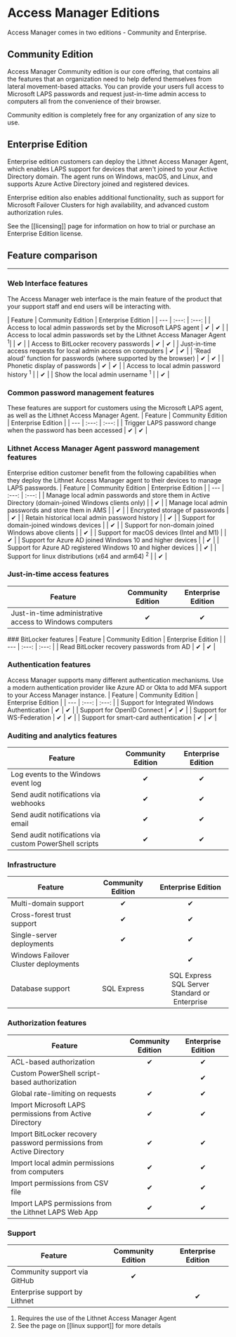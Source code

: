 # Access Manager Editions
Access Manager comes in two editions - Community and Enterprise.

## Community Edition
Access Manager Community edition is our core offering, that contains all the features that an organization need to help defend themselves from lateral movement-based attacks. You can provide your users full access to Microsoft LAPS passwords and request just-in-time admin access to computers all from the convenience of their browser.

Community edition is completely free for any organization of any size to use.

## Enterprise Edition
 Enterprise edition customers can deploy the Lithnet Access Manager Agent, which enables LAPS support for devices that aren't joined to your Active Directory domain. The agent runs on Windows, macOS, and Linux, and supports Azure Active Directory joined and registered devices.

Enterprise edition also enables additional functionality, such as support for Microsoft Failover Clusters for high availability, and advanced custom authorization rules.

See the [[licensing]] page for information on how to trial or purchase an Enterprise Edition license.

## **Feature comparison**
---

### Web Interface features
The Access Manager web interface is the main feature of the product that your support staff and end users will be interacting with.
<div align="left">
| Feature | Community Edition | Enterprise Edition |
| --- | :---: | :---: |
| Access to local admin passwords set by the Microsoft LAPS agent | ✔ | ✔ |
| Access to local admin passwords set by the Lithnet Access Manager Agent <sup>1</sup>|  | ✔ |
| Access to BitLocker recovery passwords | ✔ | ✔ |
| Just-in-time access requests for local admin access on computers | ✔ | ✔ |
| 'Read aloud' function for passwords (where supported by the browser) | ✔ | ✔ |
| Phonetic display of passwords | ✔ | ✔ |
| Access to local admin password history <sup>1</sup> |  | ✔ |
| Show the local admin username <sup>1</sup> |  | ✔ |
</div>

### Common password management features
These features are support for customers using the Microsoft LAPS agent, as well as the Lithnet Access Manager Agent.
| Feature | Community Edition | Enterprise Edition |
| --- | :---: | :---: |
| Trigger LAPS password change when the password has been accessed | ✔ | ✔ |

### Lithnet Access Manager Agent password management features 
Enterprise edition customer benefit from the following capabilities when they deploy the Lithnet Access Manager agent to their devices to manage LAPS passwords.
| Feature | Community Edition | Enterprise Edition |
| --- | :---: | :---: |
| Manage local admin passwords and store them in Active Directory (domain-joined Windows clients only) |  | ✔ |
| Manage local admin passwords and store them in AMS |  | ✔ |
| Encrypted storage of passwords |  | ✔ |
| Retain historical local admin password history |  | ✔ |
| Support for domain-joined windows devices | | ✔ |
| Support for non-domain joined Windows above clients | | ✔ |
| Support for macOS devices (Intel and M1) |  | ✔ |
| Support for Azure AD joined Windows 10 and higher devices |  | ✔ |
| Support for Azure AD registered Windows 10 and higher devices |  | ✔ |
| Support for linux distributions (x64 and arm64) <sup>2</sup> | | ✔ |

### Just-in-time access features
| Feature | Community Edition | Enterprise Edition |
| --- | :---: | :---: |
| Just-in-time administrative access to Windows computers | ✔ | ✔ |

<div align="left">
### BitLocker features
| Feature | Community Edition | Enterprise Edition |
| --- | :---: | :---: |
| Read BitLocker recovery passwords from AD | ✔ | ✔ |
</div>

### Authentication features
Access Manager supports many different authentication mechanisms. Use a modern authentication provider like Azure AD or Okta to add MFA support to your Access Manager instance.
| Feature | Community Edition | Enterprise Edition |
| --- | :---: | :---: |
| Support for Integrated Windows Authentication | ✔ | ✔ |
| Support for OpenID Connect | ✔ | ✔ |
| Support for WS-Federation | ✔ | ✔ | 
| Support for smart-card authentication | ✔ | ✔ |

### Auditing and analytics features
| Feature | Community Edition | Enterprise Edition |
| --- | :---: | :---: |
| Log events to the Windows event log | ✔ | ✔ |
| Send audit notifications via webhooks | ✔ | ✔ |
| Send audit notifications via email | ✔ | ✔ | 
| Send audit notifications via custom PowerShell scripts | ✔ | ✔ | 

### Infrastructure 
| Feature | Community Edition | Enterprise Edition |
| --- | :---: | :---: |
| Multi-domain support | ✔ | ✔ |
| Cross-forest trust support | ✔ | ✔ |
| Single-server deployments | ✔ | ✔ |
| Windows Failover Cluster deployments |  | ✔ |
| Database support | SQL Express  | SQL Express<br>SQL Server Standard or Enterprise | 

### Authorization features
| Feature | Community Edition | Enterprise Edition |
| --- | :---: | :---: |
| ACL-based authorization | ✔ | ✔ |
| Custom PowerShell script-based authorization | | ✔ |
| Global rate-limiting on requests | ✔ | ✔ |
| Import Microsoft LAPS permissions from Active Directory | ✔ | ✔ |
| Import BitLocker recovery password permissions from Active Directory | ✔ | ✔ |
| Import local admin permissions from computers | ✔ | ✔ | 
| Import permissions from CSV file | ✔ | ✔ |
| Import LAPS permissions from the Lithnet LAPS Web App | ✔ | ✔ |

### Support
| Feature | Community Edition | Enterprise Edition |
| --- | :---: | :---: |
| Community support via GitHub | ✔ |  |
| Enterprise support by Lithnet |  | ✔ |

1. Requires the use of the Lithnet Access Manager Agent
2. See the page on [[linux support]] for more details